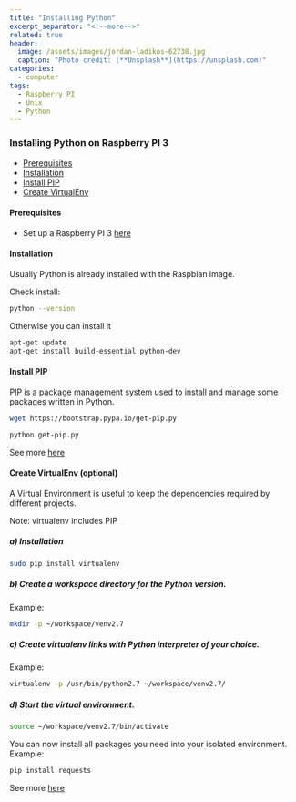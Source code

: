 ```yaml
---
title: "Installing Python"
excerpt_separator: "<!--more-->"
related: true
header:
  image: /assets/images/jordan-ladikos-62738.jpg
  caption: "Photo credit: [**Unsplash**](https://unsplash.com)"
categories:
  - computer
tags:
  - Raspberry PI
  - Unix
  - Python
---
```

### Installing Python on Raspberry PI 3

- [Prerequisites](#prerequisites)
- [Installation](#installation)
- [Install PIP](#install-pip)
- [Create VirtualEnv](#create-virtualenv)

#### Prerequisites

- Set up a Raspberry PI 3 [here](2017-01-14-setup_raspberry.md)

#### Installation

Usually Python is already installed with the Raspbian image.

Check install:

```bash
python --version
```
Otherwise you can install it 
```bash
apt-get update
apt-get install build-essential python-dev
```

#### Install PIP

PIP is a package management system used to install and manage some packages written in Python.

```bash
wget https://bootstrap.pypa.io/get-pip.py
```

```bash
python get-pip.py
```

See more [here](https://pip.pypa.io/en/latest/installing)

#### Create VirtualEnv (optional)

A Virtual Environment is useful to keep the dependencies required by different projects. 

Note: virtualenv includes PIP

##### a) Installation

```bash
sudo pip install virtualenv
```
##### b) Create a workspace directory for the Python version.
Example:
```bash
mkdir -p ~/workspace/venv2.7
```
##### c) Create virtualenv links with Python interpreter of your choice.
Example:
```bash
virtualenv -p /usr/bin/python2.7 ~/workspace/venv2.7/
```
##### d) Start the virtual environment.
```bash
source ~/workspace/venv2.7/bin/activate
```
You can now install all packages you need into your isolated environment.
Example:
```bash
pip install requests
```

See more [here](http://docs.python-guide.org/en/latest/dev/virtualenvs/)

